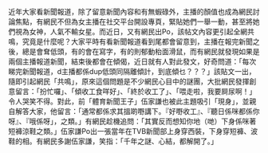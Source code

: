 近年大家看新聞報道，除了留意新聞內容和有無蝦碌外，主播的顏值也成為網民討論焦點，有網民不但為女主播在社交平台開設專頁，緊貼她們一舉一動，甚至將她們視為女神，人氣不輸女星。而近日，又有網民出Po，該帖文內容更引起全網共鳴，究竟是什麼呢？大家平時有看新聞報道看到尾都會留意到，主播在報完新聞之後，總是會耷低頭，有的會在寫字，有的則郁動枱面滑鼠，而有網民就發現如果是兩個主播報道新聞，結束後都會在傾偈，近日就有人對此發文，好奇問道：「每次睇完新聞報道，d主播都係dup低頭同隔離傾計，到底傾乜？？？」該貼文一出，隨即引起網民「共鳴」，原來這個問題是不少網民心目中的謎團，大批網民發揮創意留言：「扮忙囉」、「傾收工食咩好」、「終於收工了」、「喂走啦，我要屙尿啊！」令人哭笑不得。對此，前「體育新聞王子」伍家謙也被此主題吸引「現身」，並親自解答大家，他留言：「通常都係求其搵啲嘢講下。『好嘢收工』、『聽日係咪都係你呀』、『哦係呀」，之類。」有網民趁機追問：「其實反而想知你地（哋）下身係咪著短褲涼鞋之類。」伍家謙Po出一張當年在TVB新聞部上身穿西裝，下身穿短褲、波鞋的相。有網民多謝伍家謙，笑指：「千年之謎、心結，都解開了。」